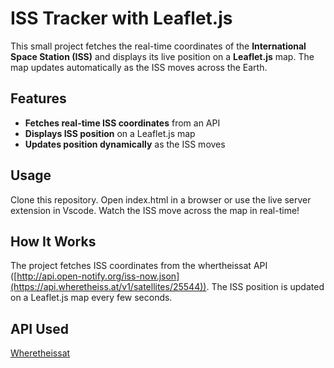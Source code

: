 # ISS Tracker with Leaflet.js

This small project fetches the real-time coordinates of the **International Space Station (ISS)** and displays its live position on a **Leaflet.js** map. The map updates automatically as the ISS moves across the Earth.

## Features
-  **Fetches real-time ISS coordinates** from an API
-  **Displays ISS position** on a Leaflet.js map
-  **Updates position dynamically** as the ISS moves

## Usage
Clone this repository.
Open index.html in a browser or use the live server extension in Vscode.
Watch the ISS move across the map in real-time! 

## How It Works
The project fetches ISS coordinates from the whertheissat API ([http://api.open-notify.org/iss-now.json](https://api.wheretheiss.at/v1/satellites/25544)).
The ISS position is updated on a Leaflet.js map every few seconds.
## API Used
[Wheretheissat](https://wheretheiss.at/w/developer)

